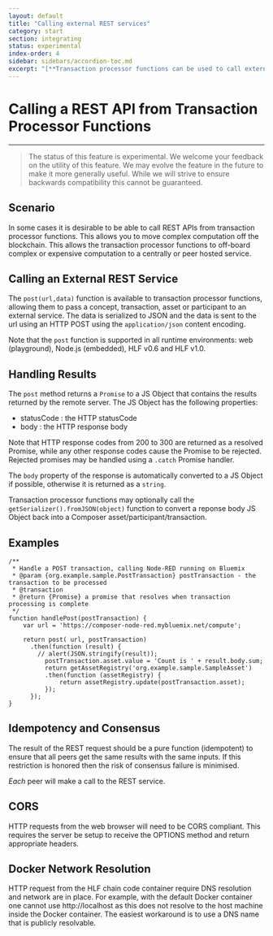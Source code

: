 ```yaml
---
layout: default
title: "Calling external REST services"
category: start
section: integrating
status: experimental
index-order: 4
sidebar: sidebars/accordion-toc.md
excerpt: "[**Transaction processor functions can be used to call external REST services**](./call-out.html). This allows you to move complex computation off the blockchain."
---
```


# Calling a REST API from Transaction Processor Functions

---

> The status of this feature is experimental. We welcome your feedback on the utility of this feature. We may evolve the feature in the future to make it more generally useful. While we will strive to ensure backwards compatibility this cannot be guaranteed.

## Scenario

In some cases it is desirable to be able to call REST APIs from transaction processor functions. This allows you to move complex computation off the blockchain. This allows the transaction processor functions to off-board complex or expensive computation to a centrally or peer hosted service.

## Calling an External REST Service

The `post(url,data)` function is available to transaction processor functions, allowing them to pass a concept, transaction, asset or participant to an external service. The data is serialized to JSON and the data is sent to the url using an HTTP POST using the `application/json` content encoding.

Note that the `post` function is supported in all runtime environments: web (playground), Node.js (embedded), HLF v0.6 and HLF v1.0.

## Handling Results

The `post` method returns a `Promise` to a JS Object that contains the results returned by the remote server. The JS Object has the following properties:

   - statusCode : the HTTP statusCode
   - body : the HTTP response body

Note that HTTP response codes from 200 to 300 are returned as a resolved Promise, while any other response codes cause the Promise to be rejected. Rejected promises may be handled using a `.catch` Promise handler.

The `body` property of the response is automatically converted to a JS Object if possible, otherwise it is returned as a `string`.

Transaction processor functions may optionally call the `getSerializer().fromJSON(object)` function to convert a reponse body JS Object back into a Composer asset/participant/transaction.

## Examples

```
/**
 * Handle a POST transaction, calling Node-RED running on Bluemix
 * @param {org.example.sample.PostTransaction} postTransaction - the transaction to be processed
 * @transaction
 * @return {Promise} a promise that resolves when transaction processing is complete
 */
function handlePost(postTransaction) {
    var url = 'https://composer-node-red.mybluemix.net/compute';

    return post( url, postTransaction)
      .then(function (result) {
        // alert(JSON.stringify(result));
          postTransaction.asset.value = 'Count is ' + result.body.sum;
          return getAssetRegistry('org.example.sample.SampleAsset')
          .then(function (assetRegistry) {
              return assetRegistry.update(postTransaction.asset);
          });
      });
}
```

## Idempotency and Consensus

The result of the REST request should be a pure function (idempotent) to ensure that all peers get the same results with the same inputs. If this restriction is honored then the risk of consensus failure is minimised.

*Each* peer will make a call to the REST service.

## CORS

HTTP requests from the web browser will need to be CORS compliant. This requires the server be setup to receive the OPTIONS method and return appropriate headers.

## Docker Network Resolution

HTTP request from the HLF chain code container require DNS resolution and network are in place. For example, with the default Docker container one cannot use http://localhost as this does not resolve to the host machine inside the Docker container. The easiest workaround is to use a DNS name that is publicly resolvable.
